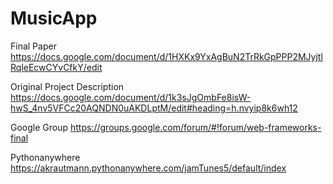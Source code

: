 MusicApp
========

Final Paper
https://docs.google.com/document/d/1HXKx9YxAgBuN2TrRkGpPPP2MJyjtlRqleEcwCYvCfkY/edit

Original Project Description
https://docs.google.com/document/d/1k3sJgOmbFe8isW-hwS_4nv5VFCc20AQNDN0uAKDLptM/edit#heading=h.nvyip8k6wh12

Google Group
https://groups.google.com/forum/#!forum/web-frameworks-final

Pythonanywhere
https://akrautmann.pythonanywhere.com/jamTunes5/default/index
